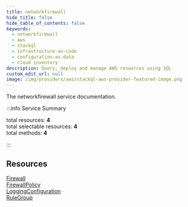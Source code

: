 ```yaml
---
title: networkfirewall
hide_title: false
hide_table_of_contents: false
keywords:
  - networkfirewall
  - aws
  - stackql
  - infrastructure-as-code
  - configuration-as-data
  - cloud inventory
description: Query, deploy and manage AWS resources using SQL
custom_edit_url: null
image: /img/providers/aws/stackql-aws-provider-featured-image.png
---
```


The networkfirewall service documentation.

:::info Service Summary

<div class="row">
<div class="providerDocColumn">
<span>total resources:&nbsp;<b>4</b></span><br />
<span>total selectable resources:&nbsp;<b>4</b></span><br />
<span>total methods:&nbsp;<b>4</b></span><br />
</div>
</div>

:::

## Resources
<div class="row">
<div class="providerDocColumn">
<a href="/providers/aws/networkfirewall/Firewall/">Firewall</a><br />
<a href="/providers/aws/networkfirewall/FirewallPolicy/">FirewallPolicy</a>
</div>
<div class="providerDocColumn">
<a href="/providers/aws/networkfirewall/LoggingConfiguration/">LoggingConfiguration</a><br />
<a href="/providers/aws/networkfirewall/RuleGroup/">RuleGroup</a>
</div>
</div>